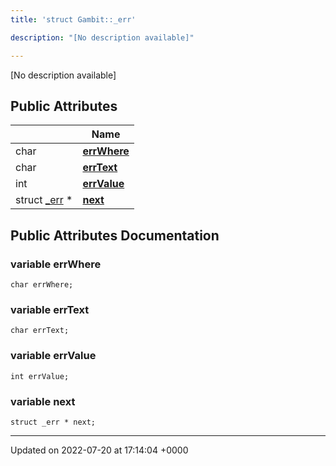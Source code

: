 ```yaml
---
title: 'struct Gambit::_err'

description: "[No description available]"

---
```









[No description available]

## Public Attributes

|                | Name           |
| -------------- | -------------- |
| char | **[errWhere](/documentation/code/classes/structgambit_1_1__err/#variable-errwhere)**  |
| char | **[errText](/documentation/code/classes/structgambit_1_1__err/#variable-errtext)**  |
| int | **[errValue](/documentation/code/classes/structgambit_1_1__err/#variable-errvalue)**  |
| struct [_err](/documentation/code/classes/structgambit_1_1__err/) * | **[next](/documentation/code/classes/structgambit_1_1__err/#variable-next)**  |

## Public Attributes Documentation

### variable errWhere

```
char errWhere;
```


### variable errText

```
char errText;
```


### variable errValue

```
int errValue;
```


### variable next

```
struct _err * next;
```


-------------------------------

Updated on 2022-07-20 at 17:14:04 +0000
